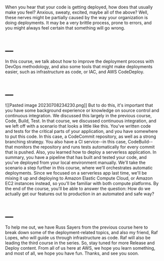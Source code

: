 When you hear that your code is getting deployed, how does that usually make you feel? Anxious, sweaty, excited, maybe all of the above? Well, these nerves might be partially caused by the way your organization is doing deployments. It may be a very brittle process, prone to errors, and you might always feel certain that something will go wrong.
# __
In this course, we talk about how to improve the deployment process with DevOps methodology, and also some tools that might make deployments easier, such as infrastructure as code, or IAC, and AWS CodeDeploy.
# __
![[Pasted image 20230708234230.png]]
But to do this, it's important that you have some background experience or knowledge on source control and continuous integration. We discussed this largely in the previous course, Code, Build, Test. In that course, we discussed continuous integration, and we left off with a scenario that looks a little like this. You've written code and tests for the critical parts of your application, and you have somewhere to put this code. In this case, a CodeCommit repository, as well as a strong branching strategy. You also have a CI service--in this case, CodeBuild-- that monitors the repository and runs tests automatically for every commit that is pushed. Also, you learned how to deploy a serverless application. In summary, you have a pipeline that has built and tested your code, and you've deployed from your local environment manually. We'll take the scenario a step further in this course, where we'll orchestrates automatic deployments. Since we focused on a serverless app last time, we'll be mixing it up and deploying to Amazon Elastic Compute Cloud, or Amazon EC2 instances instead, so you'll be familiar with both compute platforms. By the end of the course, you'll be able to answer the question: How do we actually get our features out to production in an automated and safe way?
# __
To help me out, we have Russ Sayers from the previous course here to break down some of the deployment-related topics, and also my friend, Raf Lopes, who will guide us through infrastructure as code. Raf will also be leading the third course in the series. So, stay tuned for more Release and Deploy content. From all of us here at AWS, we hope you learn something, and most of all, we hope you have fun. Thanks, and see you soon.
